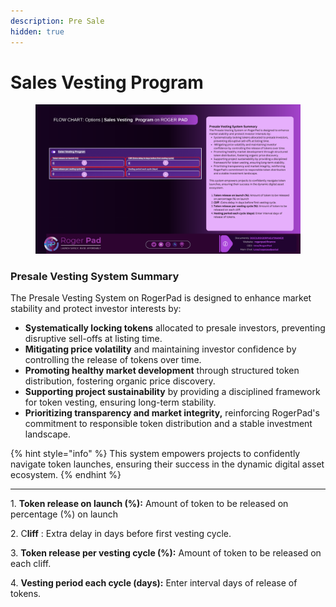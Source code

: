 ```yaml
---
description: Pre Sale
hidden: true
---
```


# Sales Vesting Program

<figure><img src="../../../.gitbook/assets/Sales Vesting.png" alt=""><figcaption></figcaption></figure>

### Presale Vesting System Summary

The Presale Vesting System on RogerPad is designed to enhance market stability and protect investor interests by:

* **Systematically locking tokens** allocated to presale investors, preventing disruptive sell-offs at listing time.
* **Mitigating price volatility** and maintaining investor confidence by controlling the release of tokens over time.
* **Promoting healthy market development** through structured token distribution, fostering organic price discovery.
* **Supporting project sustainability** by providing a disciplined framework for token vesting, ensuring long-term stability.
* **Prioritizing transparency and market integrity,** reinforcing RogerPad's commitment to responsible token distribution and a stable investment landscape.

{% hint style="info" %}
This system empowers projects to confidently navigate token launches, ensuring their success in the dynamic digital asset ecosystem.
{% endhint %}



***

1\.      **Token release on launch (%):** Amount of token to be released on percentage (%) on launch

2\.     C**liff** : Extra delay in days before first vesting cycle.

3\.     **Token release per vesting cycle (%):** Amount of token to be released on each cliff.

4\.     **Vesting period each cycle (days):** Enter interval days of release of tokens.
